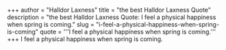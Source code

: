 +++
author = "Halldor Laxness"
title = "the best Halldor Laxness Quote"
description = "the best Halldor Laxness Quote: I feel a physical happiness when spring is coming."
slug = "i-feel-a-physical-happiness-when-spring-is-coming"
quote = '''I feel a physical happiness when spring is coming.'''
+++
I feel a physical happiness when spring is coming.
